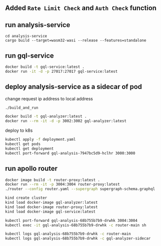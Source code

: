 ## Added `Rate Limit Check` and `Auth Check` function

## run **analysis-service**
```
cd analysis-service
cargo build --target=wasm32-wasi --release --features=standalone
```

## run **gql-service**
```sh
docker build -t gql-service:latest .
docker run -it -d -p 27017:27017 gql-service:latest
```

## deploy **analysis-service** as a sidecar of pod
change request ip address to local address
```sh
./build_and_run	
```
```sh
docker build -t gql-analyzer:latest .
docker run --rm -it -d -p 3002:3002 gql-analyzer:latest
```

deploy to k8s
```sh
kubectl apply -f deployment.yaml
kubectl get pods
kubectl get deployment
kubectl port-forward gql-analysis-7947bc5d9-hclhr 3000:3000
```
## run apollo router
```sh
docker image build -t router-proxy:latest .
docker run --rm -it -p 3004:3004 router-proxy:latest
./router --config router.yaml --supergraph supergraph-schema.graphql
```

```sh
kind create cluster
kind load docker-image gql-analyzer:latest
kind load docker-image router-proxy:latest
kind load docker-image gql-service:latest
```

```sh
kubectl port-forward gql-analysis-68b755b7b9-drwhk 3004:3004
kubectl exec -it gql-analysis-68b755b7b9-drwhk -c router-main sh

kubectl logs gql-analysis-68b755b7b9-drwhk -c router-main
kubectl logs gql-analysis-68b755b7b9-drwhk -c gql-analyzer-sidecar
```